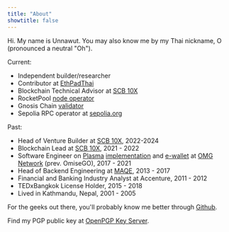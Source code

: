 ```yaml
---
title: "About"
showtitle: false
---
```


Hi. My name is Unnawut. You may also know me by my Thai nickname, O (pronounced a neutral "Oh").

Current:

- Independent builder/researcher
- Contributor at [EthPadThai](https://twitter.com/ethpadthai)
- Blockchain Technical Advisor at [SCB 10X](https://www.scb10x.com)
- RocketPool [node operator](https://rocketscan.io/node/0x1c19d4f71257ef0f8ed59b8bfba655fbaa0cb96b)
- Gnosis Chain [validator](https://gnosischa.in/dashboard?validators=176885,176886,176887,177975,177976,177977,178885,178886,178887,178892,178893,178894,185089,185090,185091,185092,185093,185094)
- Sepolia RPC operator at [sepolia.org](https://sepolia.org/)

Past:

- Head of Venture Builder at [SCB 10X](https://www.scb10x.com), 2022-2024
- Blockchain Lead at [SCB 10X](https://www.scb10x.com), 2021 - 2022
- Software Engineer on [Plasma](https://ethereum.org/en/developers/docs/scaling/plasma/) [implementation](https://github.com/omgnetwork/elixir-omg/pulls?q=is%3Apr+author%3Aunnawut) and [e-wallet](https://github.com/omgnetwork/ewallet/pulls?q=is%3Apr+author%3Aunnawut) at [OMG Network](https://github.com/omgnetwork) (prev. OmiseGO), 2017 - 2021
- Head of Backend Engineering at [MAQE](https://www.maqe.com/), 2013 - 2017
- Financial and Banking Industry Analyst at Accenture, 2011 - 2012
- TEDxBangkok License Holder, 2015 - 2018
- Lived in Kathmandu, Nepal, 2001 - 2005

For the geeks out there, you'll probably know me better through [Github](https://github.com/unnawut).

Find my PGP public key at [OpenPGP Key Server](https://keys.openpgp.org/search?q=unnawut%40unnawut.com).
